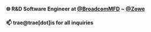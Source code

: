 #### 🌐 R&D Software Engineer at [@BroadcomMFD](https://github.com/broadcomMFD) ~ [@Zowe](https://github.com/zowe)

#### 📫 trae@trae[dot]is for all inquiries
